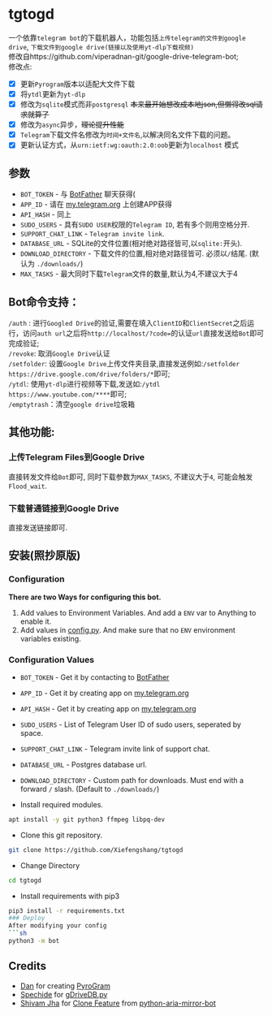 # tgtogd
一个依靠`telegram bot`的下载机器人，功能包括`上传telegram的文件到google drive`, `下载文件到google drive(链接以及使用yt-dlp下载视频)`  
修改自https://github.com/viperadnan-git/google-drive-telegram-bot;  
修改点:
- [X] 更新`Pyrogram`版本以适配大文件下载
- [X] 将`ytdl`更新为`yt-dlp`
- [X] 修改为`sqlite`模式而非`postgresql` ~~本来最开始想改成本地json,但懒得改sql请求就算了~~
- [X] 修改为`async`异步，~~理论提升性能~~
- [X] `Telegram`下载文件名修改为`时间+文件名`,以解决同名文件下载的问题。
- [X] 更新认证方式，从`urn:ietf:wg:oauth:2.0:oob`更新为`localhost` 模式
## 参数
- `BOT_TOKEN` - 与 [BotFather](https://t.me/botfather) 聊天获得(
- `APP_ID` - 请在 [my.telegram.org](https://my.telegram.org/apps) 上创建APP获得
- `API_HASH` - 同上
- `SUDO_USERS` - 具有`SUDO USER`权限的`Telegram ID`, 若有多个则用空格分开.
- `SUPPORT_CHAT_LINK` - `Telegram invite link`.
- `DATABASE_URL` - SQLite的文件位置(相对绝对路径皆可,以`sqlite:`开头).
- `DOWNLOAD_DIRECTORY` - 下载文件的位置,相对绝对路径皆可. 必须以`/`结尾. (默认为 `./downloads/`)
- `MAX_TASKS` - 最大同时下载`Telegram`文件的数量,默认为4,不建议大于4
## Bot命令支持：
`/auth` : 进行`Googled Drive`的验证,需要在填入`ClientID`和`ClientSecret`之后运行，访问`auth url`之后将`http://localhost/?code=`的认证`url`直接发送给`Bot`即可完成验证;  
`/revoke`: 取消`Google Drive`认证  
`/setfolder`: 设置`Google Drive`上传文件夹目录,直接发送例如:`/setfolder https://drive.google.com/drive/folders/*`即可;  
`/ytdl`: 使用`yt-dlp`进行视频等下载,发送如:`/ytdl https://www.youtube.com/****`即可;  
`/emptytrash`：清空`google drive`垃圾箱
## 其他功能:
### 上传Telegram Files到Google Drive
直接转发文件给`Bot`即可, 同时下载参数为`MAX_TASKS`, 不建议大于`4`, 可能会触发`Flood_wait`.
### 下载普通链接到Google Drive
直接发送链接即可.
## 安装(照抄原版)
### Configuration
**There are two Ways for configuring this bot.**
1. Add values to Environment Variables. And add a `ENV` var to Anything to enable it.
2. Add values in [config.py](./bot/config.py). And make sure that no `ENV` environment variables existing.

### Configuration Values
- `BOT_TOKEN` - Get it by contacting to [BotFather](https://t.me/botfather)
- `APP_ID` - Get it by creating app on [my.telegram.org](https://my.telegram.org/apps)
- `API_HASH` - Get it by creating app on [my.telegram.org](https://my.telegram.org/apps)
- `SUDO_USERS` - List of Telegram User ID of sudo users, seperated by space.
- `SUPPORT_CHAT_LINK` - Telegram invite link of support chat.
- `DATABASE_URL` - Postgres database url.
- `DOWNLOAD_DIRECTORY` - Custom path for downloads. Must end with a forward `/` slash. (Default to `./downloads/`)

- Install required modules.
```sh
apt install -y git python3 ffmpeg libpq-dev
```
- Clone this git repository.
```sh 
git clone https://github.com/Xiefengshang/tgtogd
```
- Change Directory
```sh 
cd tgtogd
```
- Install requirements with pip3
```sh 
pip3 install -r requirements.txt
### Deploy
After modifying your config
```sh 
python3 -m bot
```
## Credits
- [Dan](https://github.com/delivrance) for creating [PyroGram](https://pyrogram.org)
- [Spechide](https://github.com/Spechide) for [gDriveDB.py](./bot/helpers/sql_helper/gDriveDB.py)
- [Shivam Jha](https://github.com/lzzy12) for [Clone Feature](./bot/helpers/gdrive_utils/gDrive.py) from [python-aria-mirror-bot](https://github.com/lzzy12/python-aria-mirror-bot)
